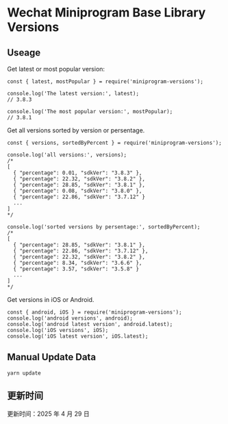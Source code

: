 
# Wechat Miniprogram Base Library Versions

## Useage

Get latest or most popular version:

```;
const { latest, mostPopular } = require('miniprogram-versions');

console.log('The latest version:', latest);
// 3.8.3

console.log('The most popular version:', mostPopular);
// 3.8.1

```

Get all versions sorted by version or persentage.

```
const { versions, sortedByPercent } = require('miniprogram-versions');

console.log('all versions:', versions);
/*
[
  { "percentage": 0.01, "sdkVer": "3.8.3" },
  { "percentage": 22.32, "sdkVer": "3.8.2" },
  { "percentage": 28.85, "sdkVer": "3.8.1" },
  { "percentage": 0.08, "sdkVer": "3.8.0" },
  { "percentage": 22.86, "sdkVer": "3.7.12" }
  ...
]
*/

console.log('sorted versions by persentage:', sortedByPercent);
/*
[
  { "percentage": 28.85, "sdkVer": "3.8.1" },
  { "percentage": 22.86, "sdkVer": "3.7.12" },
  { "percentage": 22.32, "sdkVer": "3.8.2" },
  { "percentage": 8.34, "sdkVer": "3.6.6" },
  { "percentage": 3.57, "sdkVer": "3.5.8" }
  ...
]
*/
```

Get versions in iOS or Android.

```
const { android, iOS } = require('miniprogram-versions');
console.log('android versions', android);
console.log('android latest version', android.latest);
console.log('iOS versions', iOS);
console.log('iOS latest version', iOS.latest);
```

## Manual Update Data

```
yarn update
```

## 更新时间

更新时间：2025 年 4 月 29 日
